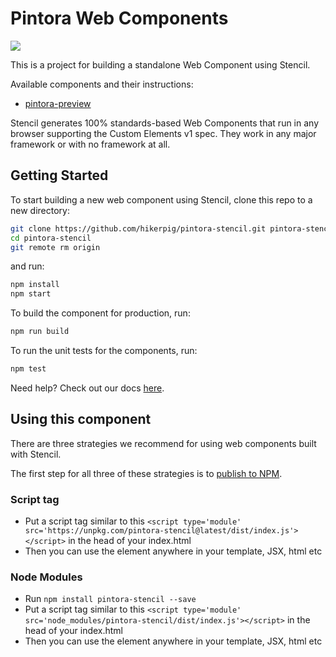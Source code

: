 # Pintora Web Components

![](https://img.shields.io/npm/v/pintora-stencil?color=ff8150&label=pintora-stencil)

This is a project for building a standalone Web Component using Stencil.

Available components and their instructions:

- [pintora-preview](https://github.com/hikerpig/pintora-stencil/tree/main/src/components/pintora-preview)

Stencil generates 100% standards-based Web Components that run in any browser supporting the Custom Elements v1 spec. They work in any major framework or with no framework at all.

## Getting Started

To start building a new web component using Stencil, clone this repo to a new directory:

```bash
git clone https://github.com/hikerpig/pintora-stencil.git pintora-stencil
cd pintora-stencil
git remote rm origin
```

and run:

```bash
npm install
npm start
```

To build the component for production, run:

```bash
npm run build
```

To run the unit tests for the components, run:

```bash
npm test
```

Need help? Check out our docs [here](https://stenciljs.com/docs/my-first-component).

## Using this component

There are three strategies we recommend for using web components built with Stencil.

The first step for all three of these strategies is to [publish to NPM](https://docs.npmjs.com/getting-started/publishing-npm-packages).

### Script tag

- Put a script tag similar to this `<script type='module' src='https://unpkg.com/pintora-stencil@latest/dist/index.js'></script>` in the head of your index.html
- Then you can use the element anywhere in your template, JSX, html etc

### Node Modules

- Run `npm install pintora-stencil --save`
- Put a script tag similar to this `<script type='module' src='node_modules/pintora-stencil/dist/index.js'></script>` in the head of your index.html
- Then you can use the element anywhere in your template, JSX, html etc
